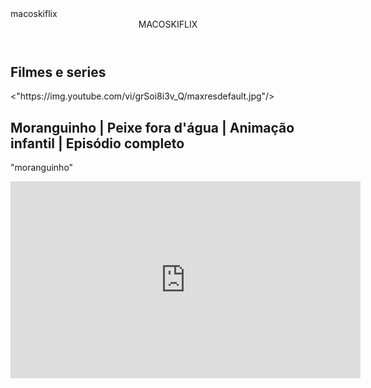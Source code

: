 <html lang ="pt-br>


<head>
  <link rel=''stylesheet'' href=''styles.css''/>
  <link rel="preconnect" href="https://fonts.googleapis.com">
<link rel="preconnect" href="https://fonts.gstatic.com" crossorigin>
<link href="https://fonts.googleapis.com/css2?family=Caprasimo&display=swap" rel="stylesheet">
  <titulo> macoskiflix</titulo><link
</head>

<body>

<header>MACOSKIFLIX</header>

  <section>
    <setion>
      <h2> Filmes e series </h2>
    <div>
      <"https://img.youtube.com/vi/grSoi8i3v_Q/maxresdefault.jpg"/>
    </div>
    </setion>
  <div>


<h1> Moranguinho | Peixe fora d'água | Animação infantil | Episódio completo </h1>
<P>"moranguinho"</P>

 </div>
 
 <div>
  

<iframe width="560" height="315" src="https://www.youtube.com/embed/3ohZ3E5fiII?si=hoN6JYbVA2novEfw" 
  title="YouTube video player" frameborder="0" 
  allow="accelerometer; autoplay; clipboard-write; encrypted-media; gyroscope; picture-in-picture; web-share" 
  referrerpolicy="strict-origin-when-cross-origin" allowfullscreen></iframe>

</div>
</section>
<body>

 </html>
